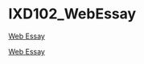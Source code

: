# IXD102_WebEssay

<a href="https://chrisdale99.github.io/Web_essay/web_essay.html">Web Essay</a>

<a href="https://github.com/ChrisDale99/IXD102_WebEssay.git/web_essay.html">Web Essay</a>